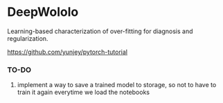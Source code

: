 # DeepWololo
Learning-based characterization of over-fitting for diagnosis and regularization.

https://github.com/yunjey/pytorch-tutorial

### TO-DO
1) implement a way to save a trained model to storage, so not to have to train it again everytime we load the notebooks
